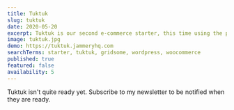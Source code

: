 ```yaml
---
title: Tuktuk
slug: tuktuk
date: 2020-05-20
excerpt: Tuktuk is our second e-commerce starter, this time using the popular WooCommerce and WordPress as a backend. Still in development.
image: tuktuk.jpg
demo: https://tuktuk.jammeryhq.com
searchTerms: starter, tuktuk, gridsome, wordpress, woocommerce
published: true
featured: false
availability: 5
---
```

Tuktuk isn't quite ready yet. Subscribe to my newsletter to be notified when they are ready.